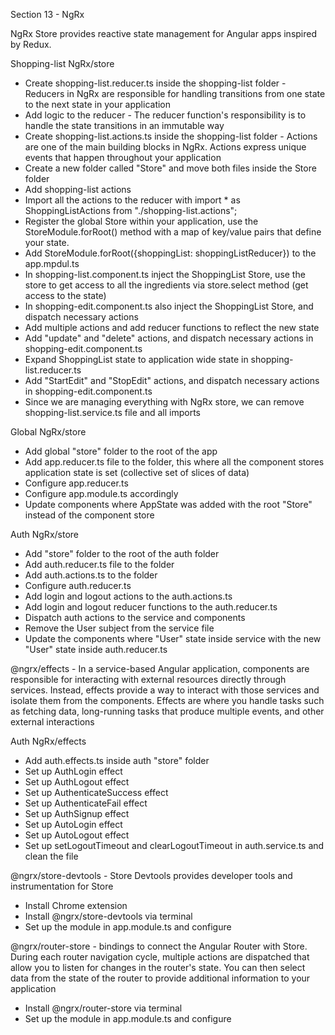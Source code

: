 Section 13 - NgRx

NgRx Store provides reactive state management for Angular apps inspired by Redux.

Shopping-list NgRx/store
- Create shopping-list.reducer.ts inside the shopping-list folder - Reducers in NgRx are responsible for handling transitions from one state to the next state in your application
- Add logic to the reducer - The reducer function's responsibility is to handle the state transitions in an immutable way
- Create shopping-list.actions.ts inside the shopping-list folder - Actions are one of the main building blocks in NgRx. Actions express unique events that happen throughout your application
- Create a new folder called "Store" and move both files inside the Store folder
- Add shopping-list actions
- Import all the actions to the reducer with import * as ShoppingListActions from "./shopping-list.actions";
- Register the global Store within your application, use the StoreModule.forRoot() method with a map of key/value pairs that define your state.
- Add  StoreModule.forRoot({shoppingList: shoppingListReducer}) to the app.mpdul.ts
- In shopping-list.component.ts inject the ShoppingList Store, use the store to get access to all the ingredients via store.select method (get access to the state)
- In shopping-edit.component.ts also inject the ShoppingList Store, and dispatch necessary actions
- Add multiple actions and add reducer functions to reflect the new state
- Add "update" and "delete" actions, and dispatch necessary actions in shopping-edit.component.ts
- Expand ShoppingList state to application wide state in shopping-list.reducer.ts
- Add "StartEdit" and "StopEdit" actions, and dispatch necessary actions in shopping-edit.component.ts
- Since we are managing everything with NgRx store, we can remove shopping-list.service.ts file and all imports

Global NgRx/store
- Add global "store" folder to the root of the app
- Add app.reducer.ts file to the folder, this where all the component stores application state is set (collective set of slices of data)
- Configure app.reducer.ts
- Configure app.module.ts accordingly
- Update components where AppState was added with the root "Store" instead of the component store

Auth NgRx/store
- Add "store" folder to the root of the auth folder
- Add auth.reducer.ts file to the folder
- Add auth.actions.ts to the folder
- Configure auth.reducer.ts
- Add login and logout actions to the auth.actions.ts
- Add login and logout reducer functions to the auth.reducer.ts
- Dispatch auth actions to the service and components
- Remove the User subject from the service file
- Update the components where "User" state inside service with the new "User" state inside auth.reducer.ts

@ngrx/effects - In a service-based Angular application, components are responsible for interacting with external resources directly through services. Instead, effects provide a way to interact with those services and isolate them from the components. Effects are where you handle tasks such as fetching data, long-running tasks that produce multiple events, and other external interactions

Auth NgRx/effects
- Add auth.effects.ts inside auth "store" folder
- Set up AuthLogin effect
- Set up AuthLogout effect 
- Set up AuthenticateSuccess effect
- Set up AuthenticateFail effect
- Set up AuthSignup effect
- Set up AutoLogin effect
- Set up AutoLogout effect
- Set up setLogoutTimeout and clearLogoutTimeout in auth.service.ts and clean the file

@ngrx/store-devtools - Store Devtools provides developer tools and instrumentation for Store
- Install Chrome extension
- Install @ngrx/store-devtools via terminal
- Set up the module in app.module.ts and configure

@ngrx/router-store - bindings to connect the Angular Router with Store. During each router navigation cycle, multiple actions are dispatched that allow you to listen for changes in the router's state. You can then select data from the state of the router to provide additional information to your application
- Install @ngrx/router-store via terminal
- Set up the module in app.module.ts and configure


